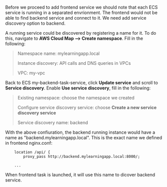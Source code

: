 Before we proceed to add frontend service we should note that each ECS service is running in a separated envrionment. The frontend would not be able to find backend service and connect to it. We need add service discovery option to backend.

A running service could be discovered by registering a name for it. To do this, navigate to **AWS Cloud Map --> Create namespace**. Fill in the following:

>Namespace name: mylearningapp.local
>
>Instance discovery: API calls and DNS queries in VPCs
>
>VPC: my-vpc

Back to ECS my-backend-task-service, click **Update service** and scroll to **Service discovery**. Enable **Use service discovery**, fill in the following:

>Existing namespace: choose the namespace we created
>
>Configure service discovery service: choose **Create a new service discovery service**
>
>Service discovery name: backend

With the above confiuration, the backend running instance would have a name as "backend.mylearningapp.local". This is the exact name we defined in frontend nginx.conf:

```
    location /api/ {
        proxy_pass http://backend.mylearningapp.local:8000/;

    ...
```

When frontend task is launched, it will use this name to dicover backend service.